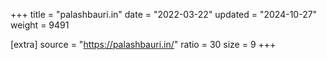 +++
title = "palashbauri.in"
date = "2022-03-22"
updated = "2024-10-27"
weight = 9491

[extra]
source = "https://palashbauri.in/"
ratio = 30
size = 9
+++
